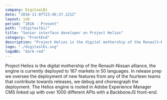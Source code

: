 ```yaml
---
company: DigitasLBi
date: "2016-11-07T23:46:37.121Z"
layout: job
period: "2016 - Present"
path: "/digitaslbi/"
title: "Senior interface developer on Project Helios"
category: "FrontEnd"
description: "Project Helios is the digital mothership of the Renault–Nissan alliance, the engine is currently deployed to 167 markets in 50 languages. Working in a scrum team my role is to ensure all releases meet regression requirements across all the&nbsp;markets."
logo: "./digitaslbi.svg"
logoBG: "dark-red"
---
```


Project Helios is the digital mothership of the Renault–Nissan alliance, the engine is currently deployed to 167 markets in 50 languages. In release prep we oversee the deployment of new features from any of the fourteen teams that contribute towards releases, we debug and choreograph the deployment. The Helios engine is rooted in Adobe Experience Manager CMS linked up with over 1000 different APIs with a BackboneJS front-end.

